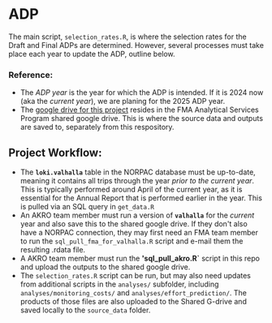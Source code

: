 # ADP

The main script, `selection_rates.R`, is where the selection rates for the Draft and Final ADPs are determined. However, several processes must take place each year to update the ADP, outline below.

### Reference:
- The *ADP year* is the year for which the ADP is intended. If it is 2024 now (aka the *current year*), we are planing for the 2025 ADP year.
- The [google drive for this project](https://drive.google.com/drive/folders/18yn0IewNpQuPpCIL2Ejp-Pg-5GPMD5xl) resides in the FMA Analytical Services Program shared google drive. This is where the source data and outputs are saved to, separately from this respository.

## Project Workflow:
- The **`loki.valhalla`** table in the NORPAC database must be up-to-date, meaning it contains all trips through the year *prior to the current year*. This is typically performed around April of the current year, as it is essential for the Annual Report that is performed earlier in the year. This is pulled via an SQL query in `get_data.R`
- An AKRO team member must run a version of **`valhalla`** for the *current* year and also save this to the shared google drive. If they don't also have a NORPAC connection, they may first need an FMA team member to run the `sql_pull_fma_for_valhalla.R` script and e-mail them the resulting .rdata file. 
- A AKRO team member must run the **'sql_pull_akro.R`** script in this repo and upload the outputs to the shared google drive.
- The `selection_rates.R` script can be run, but may also need updates from additional scripts in the `analyses/` subfolder, including `analyses/monitoring_costs/` and `analyses/effort_prediction/`. The products of those files are also uploaded to the Shared G-drive and saved locally to the `source_data` folder.
